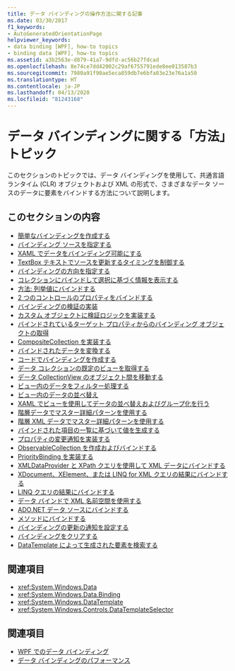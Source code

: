 ```yaml
---
title: データ バインディングの操作方法に関する記事
ms.date: 03/30/2017
f1_keywords:
- AutoGeneratedOrientationPage
helpviewer_keywords:
- data binding [WPF], how-to topics
- binding data [WPF], how-to topics
ms.assetid: a3b2563e-d879-41a7-9dfd-ac56b27fdcad
ms.openlocfilehash: 8e74ce7dd42002c29af6755791ede8ee013587b3
ms.sourcegitcommit: 7980a91f90ae5eca859db7e6bfa03e23e76a1a50
ms.translationtype: HT
ms.contentlocale: ja-JP
ms.lasthandoff: 04/13/2020
ms.locfileid: "81243168"
---
```

# <a name="data-binding-how-to-topics"></a>データ バインディングに関する「方法」トピック

このセクションのトピックでは、データ バインディングを使用して、共通言語ランタイム (CLR) オブジェクトおよび XML の形式で、さまざまなデータ ソースのデータに要素をバインドする方法について説明します。

## <a name="in-this-section"></a>このセクションの内容

- [簡単なバインディングを作成する](how-to-create-a-simple-binding.md)
- [バインディング ソースを指定する](how-to-specify-the-binding-source.md)
- [XAML でデータをバインディング可能にする](how-to-make-data-available-for-binding-in-xaml.md)
- [TextBox テキストでソースを更新するタイミングを制御する](how-to-control-when-the-textbox-text-updates-the-source.md)
- [バインディングの方向を指定する](how-to-specify-the-direction-of-the-binding.md)
- [コレクションにバインドして選択に基づく情報を表示する](how-to-bind-to-a-collection-and-display-information-based-on-selection.md)
- [方法: 列挙値にバインドする](how-to-bind-to-an-enumeration.md)
- [2 つのコントロールのプロパティをバインドする](how-to-bind-the-properties-of-two-controls.md)
- [バインディングの検証の実装](how-to-implement-binding-validation.md)
- [カスタム オブジェクトに検証ロジックを実装する](how-to-implement-validation-logic-on-custom-objects.md)
- [バインドされているターゲット プロパティからのバインディング オブジェクトの取得](how-to-get-the-binding-object-from-a-bound-target-property.md)
- [CompositeCollection を実装する](how-to-implement-a-compositecollection.md)
- [バインドされたデータを変換する](how-to-convert-bound-data.md)
- [コードでバインディングを作成する](how-to-create-a-binding-in-code.md)
- [データ コレクションの既定のビューを取得する](how-to-get-the-default-view-of-a-data-collection.md)
- [データ CollectionView のオブジェクト間を移動する](how-to-navigate-through-the-objects-in-a-data-collectionview.md)
- [ビュー内のデータをフィルター処理する](how-to-filter-data-in-a-view.md)
- [ビュー内のデータの並べ替え](how-to-sort-data-in-a-view.md)
- [XAML でビューを使用してデータの並べ替えおよびグループ化を行う](how-to-sort-and-group-data-using-a-view-in-xaml.md)
- [階層データでマスター詳細パターンを使用する](how-to-use-the-master-detail-pattern-with-hierarchical-data.md)
- [階層 XML データでマスター詳細パターンを使用する](how-to-use-the-master-detail-pattern-with-hierarchical-xml-data.md)
- [バインドされた項目の一覧に基づいて値を生成する](how-to-produce-a-value-based-on-a-list-of-bound-items.md)
- [プロパティの変更通知を実装する](how-to-implement-property-change-notification.md)
- [ObservableCollection を作成およびバインドする](how-to-create-and-bind-to-an-observablecollection.md)
- [PriorityBinding を実装する](how-to-implement-prioritybinding.md)
- [XMLDataProvider と XPath クエリを使用して XML データにバインドする](how-to-bind-to-xml-data-using-an-xmldataprovider-and-xpath-queries.md)
- [XDocument、XElement、または LINQ for XML クエリの結果にバインドする](how-to-bind-to-xdocument-xelement-or-linq-for-xml-query-results.md)
- [LINQ クエリの結果にバインドする](how-to-bind-to-the-results-of-a-linq-query.md)
- [データ バインドで XML 名前空間を使用する](how-to-use-xml-namespaces-in-data-binding.md)
- [ADO.NET データ ソースにバインドする](how-to-bind-to-an-ado-net-data-source.md)
- [メソッドにバインドする](how-to-bind-to-a-method.md)
- [バインディングの更新の通知を設定する](how-to-set-up-notification-of-binding-updates.md)
- [バインディングをクリアする](how-to-clear-bindings.md)
- [DataTemplate によって生成された要素を検索する](how-to-find-datatemplate-generated-elements.md)

## <a name="reference"></a>関連項目

- <xref:System.Windows.Data>
- <xref:System.Windows.Data.Binding>
- <xref:System.Windows.DataTemplate>
- <xref:System.Windows.Controls.DataTemplateSelector>

## <a name="related-sections"></a>関連項目

- [WPF でのデータ バインディング](../../../desktop-wpf/data/data-binding-overview.md)
- [データ バインディングのパフォーマンス](../advanced/optimizing-performance-data-binding.md)
